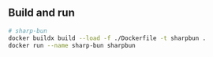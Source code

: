 ## Build and run

```sh
# sharp-bun
docker buildx build --load -f ./Dockerfile -t sharpbun .
docker run --name sharp-bun sharpbun
```
